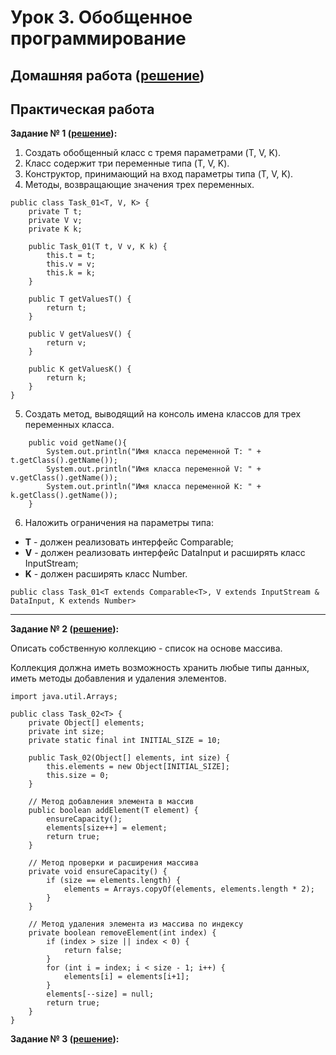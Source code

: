 
# Урок 3. Обобщенное программирование

## Домашняя работа ([решение]())


## Практическая работа 

**Задание № 1 ([решение]()):**
1. Создать обобщенный класс с тремя параметрами (T, V, K). 
2. Класс содержит три переменные типа (T, V, K).
3. Конструктор, принимающий на вход параметры типа (T, V, K).
4. Методы, возвращающие значения трех переменных.

```
public class Task_01<T, V, K> {
    private T t;
    private V v;
    private K k;

    public Task_01(T t, V v, K k) {
        this.t = t;
        this.v = v;
        this.k = k;
    }

    public T getValuesT() {
        return t;
    }

    public V getValuesV() {
        return v;
    }

    public K getValuesK() {
        return k;
    }
}
```

5. Создать метод, выводящий на консоль имена классов для трех переменных класса.

```
    public void getName(){
        System.out.println("Имя класса переменной T: " + t.getClass().getName());
        System.out.println("Имя класса переменной V: " + v.getClass().getName());
        System.out.println("Имя класса переменной K: " + k.getClass().getName());
    }
```

6. Наложить ограничения на параметры типа:

- **T** - должен реализовать интерфейс Comparable;
- **V** - должен реализовать интерфейс DataInput и расширять класс InputStream;
- **K** - должен расширять класс Number.
```
public class Task_01<T extends Comparable<T>, V extends InputStream & DataInput, K extends Number>
```

---

**Задание № 2 ([решение]()):**

Описать собственную коллекцию - список на основе массива.

Коллекция должна иметь возможность хранить любые типы данных, иметь методы добавления и удаления элементов.

```
import java.util.Arrays;

public class Task_02<T> {
    private Object[] elements;
    private int size;
    private static final int INITIAL_SIZE = 10;

    public Task_02(Object[] elements, int size) {
        this.elements = new Object[INITIAL_SIZE];
        this.size = 0;
    }

    // Метод добавления элемента в массив
    public boolean addElement(T element) {
        ensureCapacity();
        elements[size++] = element;
        return true;
    }

    // Метод проверки и расширения массива
    private void ensureCapacity() {
        if (size == elements.length) {
            elements = Arrays.copyOf(elements, elements.length * 2);
        }
    }

    // Метод удаления элемента из массива по индексу
    private boolean removeElement(int index) {
        if (index > size || index < 0) {
            return false;
        }
        for (int i = index; i < size - 1; i++) {
            elements[i] = elements[i+1];
        }
        elements[--size] = null;
        return true;
    }
}
```

**Задание № 3 ([решение]()):**
